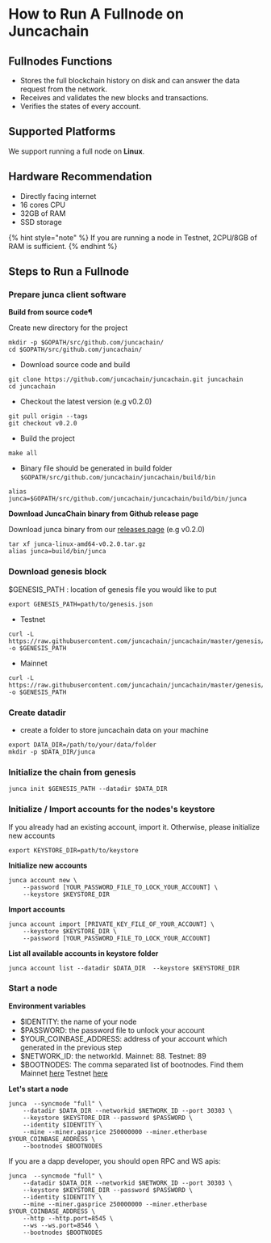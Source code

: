 # How to Run A Fullnode on Juncachain

## Fullnodes Functions

* Stores the full blockchain history on disk and can answer the data request from the network.
* Receives and validates the new blocks and transactions.
* Verifies the states of every account.

## Supported Platforms

We support running a full node on **Linux**.

## Hardware Recommendation
- Directly facing internet
- 16 cores CPU
- 32GB of RAM
- SSD storage

{% hint style="note" %}
If you are running a node in Testnet, 2CPU/8GB of RAM is sufficient.
{% endhint %}

## Steps to Run a Fullnode

### Prepare junca client software <a href="#prepare-junca-client-software" id="prepare-junca-client-software"></a>

**Build from source code¶**

Create new directory for the project

```
mkdir -p $GOPATH/src/github.com/juncachain/
cd $GOPATH/src/github.com/juncachain/
```

* Download source code and build

```
git clone https://github.com/juncachain/juncachain.git juncachain
cd juncachain
```

* Checkout the latest version (e.g v0.2.0)

```
git pull origin --tags
git checkout v0.2.0
```

* Build the project

```
make all
```

* Binary file should be generated in build folder `$GOPATH/src/github.com/juncachain/juncachain/build/bin`

```
alias junca=$GOPATH/src/github.com/juncachain/juncachain/build/bin/junca
```

**Download JuncaChain binary from Github release page**

Download junca binary from our [releases page](https://github.com/juncachain/juncachain/releases) (e.g v0.2.0)

```
tar xf junca-linux-amd64-v0.2.0.tar.gz
alias junca=build/bin/junca
```

### Download genesis block <a href="#download-genesis-block" id="download-genesis-block"></a>

$GENESIS\_PATH : location of genesis file you would like to put

```
export GENESIS_PATH=path/to/genesis.json
```

* Testnet

```
curl -L https://raw.githubusercontent.com/juncachain/juncachain/master/genesis/testnet.json -o $GENESIS_PATH
```

* Mainnet

```
curl -L https://raw.githubusercontent.com/juncachain/juncachain/master/genesis/mainnet.json -o $GENESIS_PATH
```

### Create datadir <a href="#create-datadir" id="create-datadir"></a>

* create a folder to store juncachain data on your machine

```
export DATA_DIR=/path/to/your/data/folder
mkdir -p $DATA_DIR/junca
```

### Initialize the chain from genesis <a href="#initialize-the-chain-from-genesis" id="initialize-the-chain-from-genesis"></a>

```
junca init $GENESIS_PATH --datadir $DATA_DIR
```

### Initialize / Import accounts for the nodes's keystore <a href="#initialize-import-accounts-for-the-nodess-keystore" id="initialize-import-accounts-for-the-nodess-keystore"></a>

If you already had an existing account, import it. Otherwise, please initialize new accounts&#x20;

```
export KEYSTORE_DIR=path/to/keystore
```

**Initialize new accounts**

```
junca account new \
    --password [YOUR_PASSWORD_FILE_TO_LOCK_YOUR_ACCOUNT] \
    --keystore $KEYSTORE_DIR
```

**Import accounts**

```
junca account import [PRIVATE_KEY_FILE_OF_YOUR_ACCOUNT] \    
    --keystore $KEYSTORE_DIR \
    --password [YOUR_PASSWORD_FILE_TO_LOCK_YOUR_ACCOUNT]
```

**List all available accounts in keystore folder**

```
junca account list --datadir $DATA_DIR  --keystore $KEYSTORE_DIR
```

### Start a node <a href="#start-a-node" id="start-a-node"></a>

**Environment variables**

* $IDENTITY: the name of your node
* $PASSWORD: the password file to unlock your account
* $YOUR\_COINBASE\_ADDRESS: address of your account which generated in the previous step
* $NETWORK\_ID: the networkId. Mainnet: 88. Testnet: 89
* $BOOTNODES: The comma separated list of bootnodes. Find them Mainnet [here](https://doc.juncachain.com/developer-guide/mainnet#bootnodes) Testnet [here](https://doc.juncachain.com/developer-guide/testnet#bootnodes)

**Let's start a node**

```
junca  --syncmode "full" \
    --datadir $DATA_DIR --networkid $NETWORK_ID --port 30303 \
    --keystore $KEYSTORE_DIR --password $PASSWORD \
    --identity $IDENTITY \
    --mine --miner.gasprice 250000000 --miner.etherbase $YOUR_COINBASE_ADDRESS \
    --bootnodes $BOOTNODES
```

If you are a dapp developer, you should open RPC and WS apis:

```
junca  --syncmode "full" \
    --datadir $DATA_DIR --networkid $NETWORK_ID --port 30303 \
    --keystore $KEYSTORE_DIR --password $PASSWORD \
    --identity $IDENTITY \
    --mine --miner.gasprice 250000000 --miner.etherbase $YOUR_COINBASE_ADDRESS \
    --http --http.port=8545 \
    --ws --ws.port=8546 \
    --bootnodes $BOOTNODES
```
